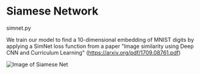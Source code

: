
# Siamese Network

simnet.py

We train our model to find a 10-dimensional embedding of MNIST digits 
by applying a SimNet loss function from a paper 
"Image similarity using Deep CNN and Curriculum Learning" (https://arxiv.org/pdf/1709.08761.pdf)

![Image of Siamese Net](https://www.researchgate.net/publication/328376369/figure/fig2/AS:683270429741059@1539915773531/Siamese-network-for-embedding-the-feature-maps-into-a-constant-vector.png)
